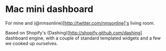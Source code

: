# Mac mini dashboard

For mine and (@nmsonline)[http://twitter.com/nmsonline]'s living room.

Based on Shopify's (Dashing)[http://shopify.github.com/dashing] dashboard engine, with a couple of standard templated widgets and a few we cooked up ourselves.
